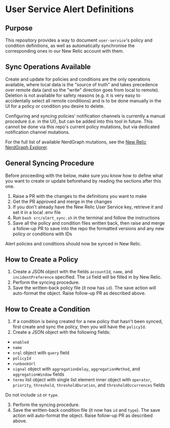 # User Service Alert Definitions

## Purpose

This repository provides a way to document `user-service`'s policy and condition definitions, as well as automatically synchronise the corresponding ones in our New Relic account with them.

## Sync Operations Available

Create and update for policies and conditions are the only operations available, where local data is the "source of truth" and takes precedence over remote data (and so the "write" direction goes from local to remote). Deletion is not available for safety reasons (e.g. it is very easy to accidentally select all remote conditions) and is to be done manually in the UI for a policy or condition you desire to delete.

Configuring and syncing policies' notification channels is currently a manual procedure (i.e. in the UI), but can be added into this tool in future. This cannot be done via this repo's current policy mutations, but via dedicated notification channel mutations.

For the full list of available NerdGraph mutations, see the [New Relic NerdGraph Explorer](https://api.eu.newrelic.com/graphiql).

## General Syncing Procedure

Before proceeding with the below, make sure you know how to define what you want to create or update beforehand by reading the sections after this one.

1. Raise a PR with the changes to the definitions you want to make
2. Get the PR approved and merge in the changes
3. If you don't already have the New Relic User Service key, retrieve it and set it in a local .env file
4. Run `bash src/alert_sync.sh` in the terminal and follow the instructions
5. Save all the policy and condition files written back, then raise and merge a follow-up PR to save into the repo the formatted versions and any new policy or conditions with IDs

Alert policies and conditions should now be synced in New Relic.

## How to Create a Policy

1. Create a JSON object with the fields `accountId`, `name`, and `incidentPreference` specified. The `id` field will be filled in by New Relic.
2. Perform the syncing procedure.
3. Save the written-back policy file (it now has `id`). The save action will auto-format the object. Raise follow-up PR as described above.

## How to Create a Condition

1. If a condition is being created for a new policy that hasn't been synced, first create and sync the policy, then you will have the `policyId`.
2. Create a JSON object with the following fields:

- `enabled`
- `name`
- `nrql` object with `query` field
- `policyId`
- `runbookUrl`
- `signal` object with `aggregationDelay`, `aggregationMethod`, and `aggregationWindow` fields
- `terms` list object with single list element inner object with `operator`, `priority`, `threshold`, `thresholdDuration`, and `thresholdOccurrences` fields

Do not include `id` or `type`.

3. Perform the syncing procedure.
4. Save the written-back condition file (it now has `id` and `type`). The save action will auto-format the object. Raise follow-up PR as described above.
